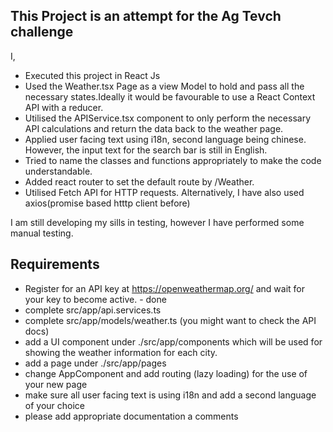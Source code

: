 ## This Project is an attempt for the Ag Tevch challenge
I,
- Executed this project in React Js 
- Used the Weather.tsx Page as a view Model to hold and pass all the necessary states.Ideally it would be favourable to use a React Context API with a reducer.
- Utilised the APIService.tsx component to only perform the necessary API calculations and return the data back to the weather page.
- Applied user facing text using i18n, second language being chinese. However, the input text for the search bar is still in English.
- Tried to name the classes and functions appropriately to make the code understandable. 
- Added react router to set the default route by /Weather.
- Utilised Fetch API for HTTP requests. Alternatively, I have also used axios(promise based htttp client before) 

I am still developing my sills in testing, however I have performed some manual testing. 



## Requirements
- Register for an API key at https://openweathermap.org/ and wait for your key to become active. - done
- complete src/app/api.services.ts 
- complete src/app/models/weather.ts (you might want to check the API docs)
- add a UI component under ./src/app/components which will be used for showing the weather information for each city. 
- add a page under ./src/app/pages
- change AppComponent and add routing (lazy loading) for the use of your new page
- make sure all user facing text is using i18n and add a second language of your choice
- please add appropriate documentation a comments
